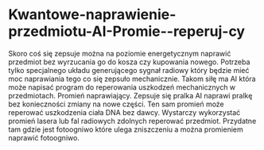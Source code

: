 # Kwantowe-naprawienie-przedmiotu-AI-Promie--reperuj-cy
Skoro coś się zepsuje można na poziomie energetycznym naprawić przedmiot bez wyrzucania go do kosza czy kupowania nowego. Potrzeba tylko specjalnego układu generującego sygnał radiowy który będzie mieć moc naprawiania tego co się zepsuło mechanicznie. Takom siłę ma AI która może napisać program do reperowania uszkodzeń mechanicznych w przedmiotach. Promień naprawiający. Zepsuje się pralka AI naprawi pralkę bez konieczności zmiany na nowe części. Ten sam promień może reperować uszkodzenia ciała DNA bez dawcy. Wystarczy wykorzystać promień lasera lub fal radiowych zdolnych reperować przedmiot. Przydatne tam gdzie jest fotoogniwo które ulega zniszczeniu a można promieniem naprawić fotoogniwo.
